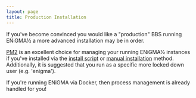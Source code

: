 ```yaml
---
layout: page
title: Production Installation
---
```

If you've become convinced you would like a "production" BBS running ENiGMA½ a more advanced installation 
may be in order. 

[PM2](https://github.com/Unitech/pm2) is an excellent choice for managing your running ENiGMA½ instances if
you've installed via the [install script](install-script) or [manual installation](manual) method. 
Additionally, it is suggested that you run as a specific more locked down user (e.g. 'enigma').

If you're running ENiGMA via Docker, then process management is already handled for you!
